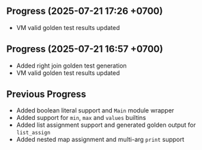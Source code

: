 ## Progress (2025-07-21 17:26 +0700)
- VM valid golden test results updated

## Progress (2025-07-21 16:57 +0700)
- Added right join golden test generation
- VM valid golden test results updated

## Previous Progress
- Added boolean literal support and `Main` module wrapper
- Added support for `min`, `max` and `values` builtins
- Added list assignment support and generated golden output for `list_assign`
- Added nested map assignment and multi-arg `print` support
